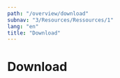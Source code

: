 ```yaml
---
path: "/overview/download"
subnav: "3/Resources/Ressources/1"
lang: "en"
title: "Download"
---
```


<helmet>
<title> Download - Aurora Design System </title>
</helmet>

# Download